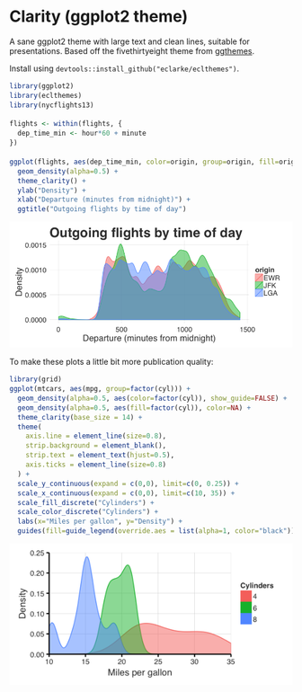 # Clarity (ggplot2 theme)

A sane ggplot2 theme with large text and clean lines, suitable for presentations. Based off the fivethirtyeight theme from [ggthemes](https://github.com/jrnold/ggthemes).

Install using `devtools::install_github("eclarke/eclthemes")`.


```r
library(ggplot2)
library(eclthemes)
library(nycflights13)

flights <- within(flights, {
  dep_time_min <- hour*60 + minute
})

ggplot(flights, aes(dep_time_min, color=origin, group=origin, fill=origin)) +
  geom_density(alpha=0.5) +
  theme_clarity() +
  ylab("Density") +
  xlab("Departure (minutes from midnight)") +
  ggtitle("Outgoing flights by time of day")
```

![](README_files/figure-html/example-figure-1.png) 

To make these plots a little bit more publication quality:


```r
library(grid)
ggplot(mtcars, aes(mpg, group=factor(cyl))) + 
  geom_density(alpha=0.5, aes(color=factor(cyl)), show_guide=FALSE) +
  geom_density(alpha=0.5, aes(fill=factor(cyl)), color=NA) + 
  theme_clarity(base_size = 14) +
  theme(
    axis.line = element_line(size=0.8),
    strip.background = element_blank(),
    strip.text = element_text(hjust=0.5),
    axis.ticks = element_line(size=0.8)
  ) +
  scale_y_continuous(expand = c(0,0), limit=c(0, 0.25)) +
  scale_x_continuous(expand = c(0,0), limit=c(10, 35)) +
  scale_fill_discrete("Cylinders") +
  scale_color_discrete("Cylinders") +
  labs(x="Miles per gallon", y="Density") +
  guides(fill=guide_legend(override.aes = list(alpha=1, color="black")))
```

![](README_files/figure-html/unnamed-chunk-1-1.png) 

